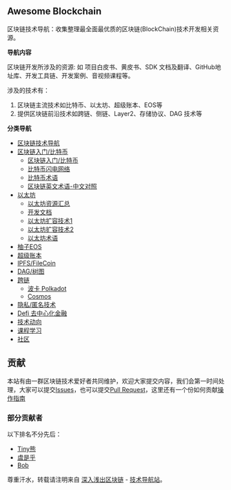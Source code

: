 ## Awesome Blockchain

区块链技术导航：收集整理最全面最优质的区块链(BlockChain)技术开发相关资源。

**导航内容**

区块链开发所涉及的资源: 如 项目白皮书、黄皮书、SDK 文档及翻译、GitHub地址库、开发工具链、开发案例、音视频课程等。

涉及的技术有：

1. 区块链主流技术如比特币、以太坊、超级账本、EOS等
2. 提供区块链前沿技术如跨链、侧链、Layer2、存储协议、DAG 技术等

**分类导航**

* [区块链技术导航](README.md)
* [区块链入门/比特币](bitcoin/readme.md)
    * [区块链入门/比特币](bitcoin/readme.md)
    * [比特币闪电网络](bitcoin/lightning.md)   
    * [比特币术语](bitcoin/GLOSSARY.md)
    * [区块链英文术语-中文对照](bitcoin/en-zh.md)
* [以太坊](ethereum/readme.md)
    * [以太坊资源汇总](ethereum/readme.md)   
    * [开发文档](ethereum/dev.md)
    * [以太坊扩容技术1](ethereum/layer-2.md)
    * [以太坊扩容技术2](ethereum/layer-2-more.md)
    * [以太坊术语](ethereum/GLOSSARY.md)
* [柚子EOS](eos/readme.md)
* [超级账本](hyperledger/readme.md)
* [IPFS/FileCoin](ipfs/readme.md)
* [DAG/树图](dag/readme.md)
* [跨链](cross-chain/readme.md)
    * [波卡 Polkadot](cross-chain/polka.md) 
    * [Cosmos](cross-chain/cosmos.md) 
* [隐私/匿名技术](anonymous/readme.md)
* [Defi 去中心化金融](defi/readme.md)
* [技术动向](future/readme.md)
* [课程学习](course/courses.md)
* [社区](community/readme.md)



## 贡献

本站有由一群区块链技术爱好者共同维护，欢迎大家提交内容，我们会第一时间处理，大家可以提交[Issues](https://github.com/lbc-team/wiki.blockchain/issues)，也可以提交[Pull Request](https://github.com/lbc-team/wiki.blockchain)，这里还有一个份如何贡献[操作指南](https://github.com/sindresorhus/awesome/blob/master/contributing.md)


### 部分贡献者

以下排名不分先后：
* [Tiny熊](https://github.com/xilibi2003)
* [虞是乎](https://github.com/ysqi)
* [Bob](https://github.com/bobjiang) 


尊重汗水，转载请注明来自 [深入浅出区块链](https://learnblockchain.cn) - [技术导航站](https://wiki.learnblockchain.cn/)。





